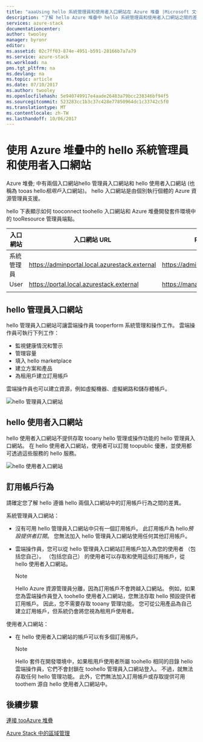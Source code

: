 ```yaml
---
title: "aaaUsing hello 系統管理員和使用者入口網站在 Azure 堆疊 |Microsoft 文件"
description: "了解 hello Azure 堆疊中 hello 系統管理員和使用者入口網站之間的差異。"
services: azure-stack
documentationcenter: 
author: twooley
manager: byronr
editor: 
ms.assetid: 02c7ff03-874e-4951-b591-28166b7a7a79
ms.service: azure-stack
ms.workload: na
pms.tgt_pltfrm: na
ms.devlang: na
ms.topic: article
ms.date: 07/10/2017
ms.author: twooley
ms.openlocfilehash: 5e940749917e4aade26483a79bcc238346bf94f5
ms.sourcegitcommit: 523283cc1b3c37c428e77850964dc1c33742c5f0
ms.translationtype: MT
ms.contentlocale: zh-TW
ms.lasthandoff: 10/06/2017
---
```

# <a name="using-hello-administrator-and-user-portals-in-azure-stack"></a>使用 Azure 堆疊中的 hello 系統管理員和使用者入口網站

Azure 堆疊; 中有兩個入口網站hello 管理員入口網站和 hello 使用者入口網站 (也稱為 tooas hello*租用戶*入口網站)。 hello 入口網站是由個別執行個體的 Azure 資源管理員支援。

hello 下表顯示如何 tooconnect toohello 入口網站和 Azure 堆疊開發套件環境中的 tooResource 管理員端點。

|  入口網站 | 入口網站 URL | Resource Manager 端點 URL |   
| -------- | ------------- | ------- |  
| 系統管理員 | https://adminportal.local.azurestack.external  | https://adminmanagement.local.azurestack.external  |  
| User | https://portal.local.azurestack.external | https://management.local.azurestack.external  |
| | |

## <a name="hello-administrator-portal"></a>hello 管理員入口網站

hello 管理員入口網站可讓雲端操作員 tooperform 系統管理和操作工作。 雲端操作員可執行下列工作：
* 監視健康情況和警示
* 管理容量
* 填入 hello marketplace
* 建立方案和產品
* 為租用戶建立訂用帳戶

雲端操作員也可以建立資源，例如虛擬機器、虛擬網路和儲存體帳戶。

 ![hello 管理員入口網站](media/azure-stack-manage-portals/image1.png)

 ## <a name="hello-user-portal"></a>hello 使用者入口網站

 hello 使用者入口網站不提供存取 tooany hello 管理或操作功能的 hello 管理員入口網站。 在 hello 使用者入口網站，使用者可以訂閱 toopublic 優惠，並使用都可透過這些服務的 hello 服務。

  ![hello 使用者入口網站](media/azure-stack-manage-portals/image2.png)
 
 ## <a name="subscription-behavior"></a>訂用帳戶行為
 
 請確定您了解 hello 遵循 hello 兩個入口網站中的訂用帳戶行為之間的差異。

 系統管理員入口網站：
* 沒有可用 hello 管理員入口網站中只有一個訂用帳戶。 此訂用帳戶為 hello*預設提供者訂閱*。 您無法加入 hello 管理員入口網站使用任何其他訂用帳戶。
* 雲端操作員，您可以從 hello 管理員入口網站訂用帳戶加入為您的使用者 （包括您自己）。 （包括您自己） 的使用者可以存取和使用這些訂用帳戶，從 hello 使用者入口網站。

  >[!NOTE]
  Hello Azure 資源管理員分離，因為訂用帳戶不會跨越入口網站。 例如，如果您為雲端操作員登入 toohello 使用者入口網站，您無法存取 hello 預設提供者訂用帳戶。 因此，您不需要存取 tooany 管理功能。 您可從公用產品為自己建立訂用帳戶，但系統仍會將您視為租用戶使用者。

使用者入口網站：
* 在 hello 使用者入口網站的帳戶可以有多個訂用帳戶。

  >[!NOTE]
  Hello 套件在開發環境中，如果租用戶使用者所屬 toohello 相同的目錄 hello 雲端操作員，它們不會封鎖在 toohello 管理員入口網站登入。 不過，就無法存取任何 hello 管理功能。 此外，它們無法加入訂用帳戶或存取提供可用 toothem 源自 hello 使用者入口網站中。

## <a name="next-steps"></a>後續步驟

[連接 tooAzure 堆疊](azure-stack-connect-azure-stack.md)

[Azure Stack 中的區域管理](azure-stack-region-management.md)
